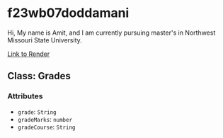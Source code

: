 # f23wb07doddamani

Hi, My name is Amit, and I am currently pursuing master's in Northwest Missouri State University.

[Link to Render](https://f23wb07doddamani.onrender.com)

## Class: Grades
### Attributes
* `grade`: `String` 
* `gradeMarks`: `number`
* `gradeCourse`: `String`

